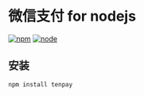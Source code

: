 # 微信支付 for nodejs

[![npm](https://img.shields.io/npm/v/tenpay.svg)](https://www.npmjs.com/package/tenpay)
[![node](https://img.shields.io/node/v/tenpay.svg)](http://nodejs.org/download/)

## 安装
	npm install tenpay